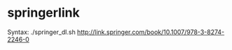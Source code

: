springerlink
============

Syntax: ./springer_dl.sh http://link.springer.com/book/10.1007/978-3-8274-2246-0
